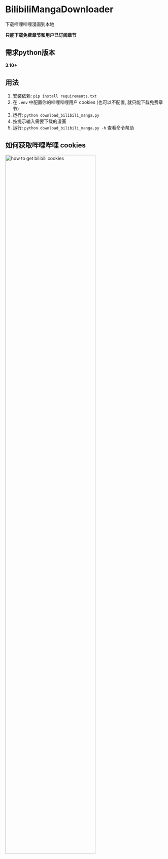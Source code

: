 # BilibiliMangaDownloader
下载哔哩哔哩漫画到本地

**只能下载免费章节和用户已订阅章节**

## 需求python版本

**3.10+**

## 用法

1. 安装依赖: `pip install requirements.txt`
2. 在 `.env` 中配置你的哔哩哔哩用户 cookies (也可以不配置, 就只能下载免费章节)
3. 运行: `python download_bilibili_manga.py`
4. 按提示输入需要下载的漫画
5. 运行: `python download_bilibili_manga.py -h` 查看命令帮助

## 如何获取哔哩哔哩 cookies

<img alt="how to get bilibili cookies" src="https://raw.githubusercontent.com/Ailitonia/omega-miya/dev/docs/img/how_to_get_bilibili_cookies.png" width="75%">
